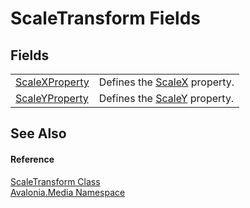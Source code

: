 # ScaleTransform Fields




## Fields
<table>
<tr>
<td><a href="F_Avalonia_Media_ScaleTransform_ScaleXProperty">ScaleXProperty</a></td>
<td>Defines the <a href="P_Avalonia_Media_ScaleTransform_ScaleX">ScaleX</a> property.</td>
</tr>
<tr>
<td><a href="F_Avalonia_Media_ScaleTransform_ScaleYProperty">ScaleYProperty</a></td>
<td>Defines the <a href="P_Avalonia_Media_ScaleTransform_ScaleY">ScaleY</a> property.</td>
</tr>
</table>

## See Also


#### Reference
<a href="T_Avalonia_Media_ScaleTransform">ScaleTransform Class</a>  
<a href="N_Avalonia_Media">Avalonia.Media Namespace</a>  
